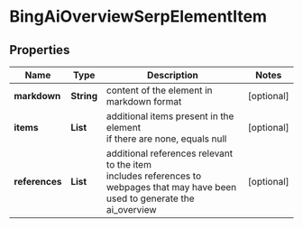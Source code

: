 # BingAiOverviewSerpElementItem


## Properties

| Name | Type | Description | Notes |
|------------ | ------------- | ------------- | -------------|
**markdown** | **String** | content of the element in markdown format |[optional]|
**items** | **List<BaseSerpApiBingAiOverviewElementItem>** | additional items present in the element<br>if there are none, equals null |[optional]|
**references** | **List<AiModeAiOverviewReferenceInfo>** | additional references relevant to the item<br>includes references to webpages that may have been used to generate the ai_overview |[optional]|